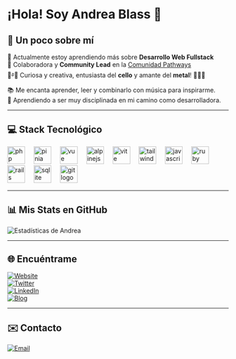 # ¡Hola! Soy Andrea Blass 👋

## 🌸 Un poco sobre mí  
🌱 Actualmente estoy aprendiendo más sobre **Desarrollo Web Fullstack**  
💬 Colaboradora y **Community Lead** en la [Comunidad Pathways](https://oscarswanros.com/comunidad/)  
🎻࿔🍂 Curiosa y creativa, entusiasta del **cello** y amante del **metal**! 🤘🎸🎶  
📚 Me encanta aprender, leer y combinarlo con música para inspirarme.  
💪 Aprendiendo a ser muy disciplinada en mi camino como desarrolladora.

---

## 💻 Stack Tecnológico

<div align="left">
  <img src="https://skillicons.dev/icons?i=php" height="40" alt="php logo" />
  <img width="12" />
  <img src="https://skillicons.dev/icons?i=pinia" height="40" alt="pinia logo" />
  <img width="12" />
  <img src="https://skillicons.dev/icons?i=vue" height="40" alt="vue logo" />
  <img width="12" />
  <img src="https://skillicons.dev/icons?i=alpinejs" height="40" alt="alpinejs logo" />
  <img width="12" />
  <img src="https://skillicons.dev/icons?i=vite" height="40" alt="vite logo" />
  <img width="12" />
  <img src="https://skillicons.dev/icons?i=tailwind" height="40" alt="tailwindcss logo" />
  <img width="12" />
  <img src="https://skillicons.dev/icons?i=js" height="40" alt="javascript logo" />
  <img width="12" />
  <img src="https://skillicons.dev/icons?i=ruby" height="40" alt="ruby logo" />
  <img width="12" />
  <img src="https://skillicons.dev/icons?i=rails" height="40" alt="rails logo" />
  <img width="12" />
  <img src="https://skillicons.dev/icons?i=sqlite" height="40" alt="sqlite logo" />
  <img width="12" />
  <img src="https://skillicons.dev/icons?i=git" height="40" alt="git logo" />
</div>

---

## 📊 Mis Stats en GitHub  
![Estadísticas de Andrea](https://github-readme-stats.vercel.app/api?username=andreablass&theme=buefy&show_icons=true&count_private=true&title_color=f00c8c&text_color=852966&icon_color=fa87d4)

---

## 🌐 Encuéntrame  

[![Website](https://img.shields.io/badge/Website-AndreaBlass-F7C6D0?style=for-the-badge&logo=googlechrome&logoColor=white&labelColor=FBE9F4)](https://andreablass.com)  
[![Twitter](https://img.shields.io/badge/Twitter-@usrdeaba-F4B6C2?style=for-the-badge&logo=twitter&logoColor=white&labelColor=FCE7F0)](https://x.com/usrdeaba)  
[![LinkedIn](https://img.shields.io/badge/LinkedIn-AndreaBlass-C6B6F4?style=for-the-badge&logo=linkedin&logoColor=white&labelColor=EEE9FB)](https://www.linkedin.com/in/andrea-blass-3a63441b7/)  
[![Blog](https://img.shields.io/badge/Blog-AndreaBlass-F9E49A?style=for-the-badge&logo=astro&logoColor=white&labelColor=FFF9E0)](https://blog.andreablass.com)  

---

## ✉️ Contacto  

[![Email](https://img.shields.io/badge/andrea.blass@email-6666FF?style=for-the-badge&logo=gmail&logoColor=white&labelColor=c1c1ff)](mailto:hello@andreablass.com)

